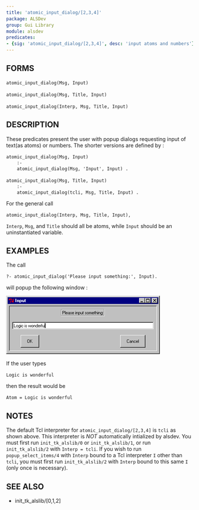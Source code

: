 ```yaml
---
title: 'atomic_input_dialog/[2,3,4]'
package: ALSDev
group: Gui Library
module: alsdev
predicates:
- {sig: 'atomic_input_dialog/[2,3,4]', desc: 'input atoms and numbers'}
---
```


## FORMS
```
atomic_input_dialog(Msg, Input)

atomic_input_dialog(Msg, Title, Input)

atomic_input_dialog(Interp, Msg, Title, Input)
```
## DESCRIPTION

These predicates present the user with popup dialogs requesting input of text(as atoms) or numbers. The shorter versions are defined by :
```
atomic_input_dialog(Msg, Input)
    :-
    atomic_input_dialog(Msg, 'Input', Input) .

atomic_input_dialog(Msg, Title, Input)
    :-
    atomic_input_dialog(tcli, Msg, Title, Input) .
```
For the general call
```
atomic_input_dialog(Interp, Msg, Title, Input),
```
`Interp`, `Msg`, and `Title` should all be atoms, while `Input` should be an uninstantiated variable.


## EXAMPLES

The call
```
?- atomic_input_dialog('Please input something:', Input).
```
will popup the following window :

![](images/atomic_input.gif)

If the user types
```
Logic is wonderful
```
then the result would be
```
Atom = Logic is wonderful
```
## NOTES

The default Tcl interpreter for `atomic_input_dialog/[2,3,4]` is `tcli` as shown above.  This interpreter is *_NOT_* automatically intialized by alsdev.  You must first run `init_tk_alslib/0` or `init_tk_alslib/1`, or run `init_tk_alslib/2` with `Interp = tcli`.  If you wish to run `popup_select_items/4` with `Interp` bound to a Tcl interpreter `I` other than `tcli`, you must first run `init_tk_alslib/2` with `Interp` bound to this same `I` (only once is necessary).

## SEE ALSO

- init_tk_alslib/[0,1,2]

